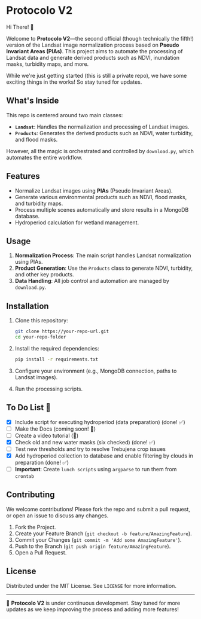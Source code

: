 # Protocolo V2

Hi There! 👋

Welcome to **Protocolo V2**—the second official (though technically the fifth!) version of the Landsat image normalization process based on **Pseudo Invariant Areas (PIAs)**. This project aims to automate the processing of Landsat data and generate derived products such as NDVI, inundation masks, turbidity maps, and more.

While we're just getting started (this is still a private repo), we have some exciting things in the works! So stay tuned for updates.

## What's Inside

This repo is centered around two main classes:
- **`Landsat`**: Handles the normalization and processing of Landsat images.
- **`Products`**: Generates the derived products such as NDVI, water turbidity, and flood masks.

However, all the magic is orchestrated and controlled by `download.py`, which automates the entire workflow.

## Features

- Normalize Landsat images using **PIAs** (Pseudo Invariant Areas).
- Generate various environmental products such as NDVI, flood masks, and turbidity maps.
- Process multiple scenes automatically and store results in a MongoDB database.
- Hydroperiod calculation for wetland management.

## Usage

1. **Normalization Process**: The main script handles Landsat normalization using PIAs.
2. **Product Generation**: Use the `Products` class to generate NDVI, turbidity, and other key products.
3. **Data Handling**: All job control and automation are managed by `download.py`.

## Installation

1. Clone this repository:
    ```bash
    git clone https://your-repo-url.git
    cd your-repo-folder
    ```
2. Install the required dependencies:
    ```bash
    pip install -r requirements.txt
    ```

3. Configure your environment (e.g., MongoDB connection, paths to Landsat images).

4. Run the processing scripts.

## To Do List 📝

- [x] Include script for executing hydroperiod (data preparation) (done! ✅)
- [ ] Make the Docs (coming soon! 📖)
- [ ] Create a video tutorial (🎥)
- [x] Check old and new water masks (six checked) (done! ✅)
- [ ] Test new thresholds and try to resolve Trebujena crop issues
- [x] Add hydroperiod collection to database and enable filtering by clouds in preparation (done! ✅)
- [ ] **Important**: Create `lunch scripts` using `argparse` to run them from `crontab`

## Contributing

We welcome contributions! Please fork the repo and submit a pull request, or open an issue to discuss any changes.

1. Fork the Project.
2. Create your Feature Branch (`git checkout -b feature/AmazingFeature`).
3. Commit your Changes (`git commit -m 'Add some AmazingFeature'`).
4. Push to the Branch (`git push origin feature/AmazingFeature`).
5. Open a Pull Request.

## License

Distributed under the MIT License. See `LICENSE` for more information.

---

🚀 **Protocolo V2** is under continuous development. Stay tuned for more updates as we keep improving the process and adding more features!
